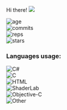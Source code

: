  Hi there!
<img src="https://img.shields.io/github/followers/REgorion?style=social" />

![age](https://img.shields.io/static/v1?style=for-the-badge&label=Account%20age%3A&color=555&labelColor=%23ffd33d&message=7%20years)<br/>
![commits](https://img.shields.io/static/v1?style=for-the-badge&label=Сommits%3A&color=555&labelColor=%230366d6&message=1381)<br/>
![reps](https://img.shields.io/static/v1?style=for-the-badge&label=Repos%3A&color=555&labelColor=%236a737d&message=34)<br/>
![stars](https://img.shields.io/static/v1?style=for-the-badge&label=Stars%3A&color=555&labelColor=%23fff5b1&message=1%20recived)<br/>


### Languages usage:
![C#](https://img.shields.io/static/v1?style=flat&label=C%23&color=555&labelColor=%23178600&message=64.3%25)<br/>
![C](https://img.shields.io/static/v1?style=flat&label=C&color=555&labelColor=%23555555&message=14.9%25)<br/>
![HTML](https://img.shields.io/static/v1?style=flat&label=HTML&color=555&labelColor=%23e34c26&message=8.6%25)<br/>
![ShaderLab](https://img.shields.io/static/v1?style=flat&label=ShaderLab&color=555&labelColor=%23222c37&message=6%25)<br/>
![Objective-C](https://img.shields.io/static/v1?style=flat&label=Objective-C&color=555&labelColor=%23438eff&message=1.7%25)<br/>
![Other](https://img.shields.io/static/v1?style=flat&label=Other&color=555&labelColor=%23ededed&message=4.2%25)<br/>
